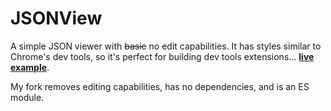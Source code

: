 # JSONView

A simple JSON viewer with ~~basic~~ no edit capabilities. It has styles similar to Chrome's dev tools, so it's perfect for building dev tools extensions... **[live example](https://richard-livingston.github.io/json-view/)**.

My fork removes editing capabilities, has no dependencies, and is an ES module.
